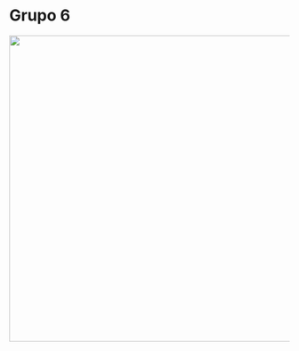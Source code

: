 # Grupo 6

<img src="https://www.cnet.com/a/img/dHe9Adb7gI8VVutYuWyxj8ArxaQ=/940x0/2019/08/27/8f91f34c-927f-4056-90b4-25f9d5a9df7d/uber-logo-map-1.jpg" width="550px">
